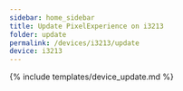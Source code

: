```yaml
---
sidebar: home_sidebar
title: Update PixelExperience on i3213
folder: update
permalink: /devices/i3213/update
device: i3213
---
```

{% include templates/device_update.md %}

